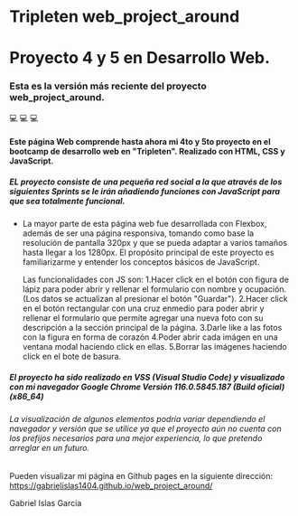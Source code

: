 # Tripleten web_project_around

# Proyecto 4 y 5 en Desarrollo Web.

### Esta es la versión más reciente del proyecto web_project_around.

💻 💻 💻

#### Este página Web comprende hasta ahora mi 4to y 5to proyecto en el bootcamp de desarrollo web en "Tripleten". Realizado con HTML, CSS y JavaScript.

##### EL proyecto consiste de una pequeña red social a la que através de los siguientes Sprints se le irán añadiendo funciones con JavaScript para que sea totalmente funcional.

- La mayor parte de esta página web fue desarrollada con Flexbox, además de ser una página responsiva, tomando como base la resolución de pantalla 320px y que se pueda adaptar a varios tamaños hasta llegar a los 1280px.
  El propósito principal de este proyecto es familiarizarme y entender los conceptos básicos de JavaScript.

  Las funcionalidades con JS son:
  1.Hacer click en el botón con figura de lápiz para poder abrir y rellenar el formulario con nombre y ocupación. (Los datos se actualizan al presionar el botón "Guardar").
  2.Hacer click en el botón rectangular con una cruz enmedio para poder abrir y rellenar el formulario que permite agregar una nueva foto con su descripción a la sección principal de la página.
  3.Darle like a las fotos con la figura en forma de corazón
  4.Poder abrir cada imágen en una ventana modal haciendo click en ellas.
  5.Borrar las imágenes haciendo click en el bote de basura.

##### El proyecto ha sido realizado en VSS (Visual Studio Code) y visualizado con mi navegador Google Chrome Versión 116.0.5845.187 (Build oficial) (x86_64)

###### La visualización de algunos elementos podría variar dependiendo el navegador y versión que se utilice ya que el proyecto aún no cuenta con los prefijos necesarios para una mejor experiencia, lo que pretendo arreglar en un futuro.

Pueden visualizar mi página en Github pages en la siguiente dirección: https://gabrielislas1404.github.io/web_project_around/

Gabriel Islas García
